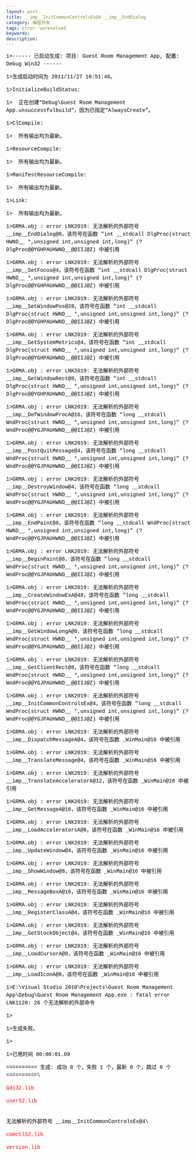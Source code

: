 ```yaml
---
layout: post
title: __imp__InitCommonControlsEx@4 __imp__EndDialog
category: 编程开发
tags: error／unresolved
keywords: 
description: 
---
```


<div
style="padding-bottom:0px;widows:2;text-transform:none;text-indent:0px;padding-left:0px;padding-right:0px;font:14px/21px verdana, 'courier new';white-space:normal;orphans:2;letter-spacing:normal;color:#000000;word-spacing:0px;padding-top:0px;-webkit-text-size-adjust:auto;-webkit-text-stroke-width:0px;">

<div
style="padding-bottom:0px;padding-left:0px;padding-right:0px;padding-top:0px;">

1\>------ 已启动生成: 项目: Guest Room Management App, 配置: Debug
Win32 ------

</div>

<div
style="padding-bottom:0px;padding-left:0px;padding-right:0px;padding-top:0px;">

1\>生成启动时间为 2011/11/27 10:51:46。

</div>

<div
style="padding-bottom:0px;padding-left:0px;padding-right:0px;padding-top:0px;">

1\>InitializeBuildStatus:

</div>

<div
style="padding-bottom:0px;padding-left:0px;padding-right:0px;padding-top:0px;">

1\>  正在创建“Debug\\Guest Room Management
App.unsuccessfulbuild”，因为已指定“AlwaysCreate”。

</div>

<div
style="padding-bottom:0px;padding-left:0px;padding-right:0px;padding-top:0px;">

1\>ClCompile:

</div>

<div
style="padding-bottom:0px;padding-left:0px;padding-right:0px;padding-top:0px;">

1\>  所有输出均为最新。

</div>

<div
style="padding-bottom:0px;padding-left:0px;padding-right:0px;padding-top:0px;">

1\>ResourceCompile:

</div>

<div
style="padding-bottom:0px;padding-left:0px;padding-right:0px;padding-top:0px;">

1\>  所有输出均为最新。

</div>

<div
style="padding-bottom:0px;padding-left:0px;padding-right:0px;padding-top:0px;">

1\>ManifestResourceCompile:

</div>

<div
style="padding-bottom:0px;padding-left:0px;padding-right:0px;padding-top:0px;">

1\>  所有输出均为最新。

</div>

<div
style="padding-bottom:0px;padding-left:0px;padding-right:0px;padding-top:0px;">

1\>Link:

</div>

<div
style="padding-bottom:0px;padding-left:0px;padding-right:0px;padding-top:0px;">

1\>  所有输出均为最新。

</div>

<div
style="padding-bottom:0px;padding-left:0px;padding-right:0px;padding-top:0px;">

1\>GRMA.obj : error LNK2019: 无法解析的外部符号
\_\_imp\_\_EndDialog@8，该符号在函数 "int \_\_stdcall DlgProc(struct
HWND\_\_ \*,unsigned int,unsigned int,long)"
(?DlgProc@@YGHPAUHWND\_\_@@IIJ@Z) 中被引用

</div>

<div
style="padding-bottom:0px;padding-left:0px;padding-right:0px;padding-top:0px;">

1\>GRMA.obj : error LNK2019: 无法解析的外部符号
\_\_imp\_\_SetFocus@4，该符号在函数 "int \_\_stdcall DlgProc(struct
HWND\_\_ \*,unsigned int,unsigned int,long)"
(?DlgProc@@YGHPAUHWND\_\_@@IIJ@Z) 中被引用

</div>

<div
style="padding-bottom:0px;padding-left:0px;padding-right:0px;padding-top:0px;">

1\>GRMA.obj : error LNK2019: 无法解析的外部符号
\_\_imp\_\_SetWindowPos@28，该符号在函数 "int \_\_stdcall DlgProc(struct
HWND\_\_ \*,unsigned int,unsigned int,long)"
(?DlgProc@@YGHPAUHWND\_\_@@IIJ@Z) 中被引用

</div>

<div
style="padding-bottom:0px;padding-left:0px;padding-right:0px;padding-top:0px;">

1\>GRMA.obj : error LNK2019: 无法解析的外部符号
\_\_imp\_\_GetSystemMetrics@4，该符号在函数 "int \_\_stdcall
DlgProc(struct HWND\_\_ \*,unsigned int,unsigned int,long)"
(?DlgProc@@YGHPAUHWND\_\_@@IIJ@Z) 中被引用

</div>

<div
style="padding-bottom:0px;padding-left:0px;padding-right:0px;padding-top:0px;">

1\>GRMA.obj : error LNK2019: 无法解析的外部符号
\_\_imp\_\_GetWindowRect@8，该符号在函数 "int \_\_stdcall DlgProc(struct
HWND\_\_ \*,unsigned int,unsigned int,long)"
(?DlgProc@@YGHPAUHWND\_\_@@IIJ@Z) 中被引用

</div>

<div
style="padding-bottom:0px;padding-left:0px;padding-right:0px;padding-top:0px;">

1\>GRMA.obj : error LNK2019: 无法解析的外部符号
\_\_imp\_\_DefWindowProcA@16，该符号在函数 "long \_\_stdcall
WndProc(struct HWND\_\_ \*,unsigned int,unsigned int,long)"
(?WndProc@@YGJPAUHWND\_\_@@IIJ@Z) 中被引用

</div>

<div
style="padding-bottom:0px;padding-left:0px;padding-right:0px;padding-top:0px;">

1\>GRMA.obj : error LNK2019: 无法解析的外部符号
\_\_imp\_\_PostQuitMessage@4，该符号在函数 "long \_\_stdcall
WndProc(struct HWND\_\_ \*,unsigned int,unsigned int,long)"
(?WndProc@@YGJPAUHWND\_\_@@IIJ@Z) 中被引用

</div>

<div
style="padding-bottom:0px;padding-left:0px;padding-right:0px;padding-top:0px;">

1\>GRMA.obj : error LNK2019: 无法解析的外部符号
\_\_imp\_\_DestroyWindow@4，该符号在函数 "long \_\_stdcall
WndProc(struct HWND\_\_ \*,unsigned int,unsigned int,long)"
(?WndProc@@YGJPAUHWND\_\_@@IIJ@Z) 中被引用

</div>

<div
style="padding-bottom:0px;padding-left:0px;padding-right:0px;padding-top:0px;">

1\>GRMA.obj : error LNK2019: 无法解析的外部符号
\_\_imp\_\_EndPaint@8，该符号在函数 "long \_\_stdcall WndProc(struct
HWND\_\_ \*,unsigned int,unsigned int,long)"
(?WndProc@@YGJPAUHWND\_\_@@IIJ@Z) 中被引用

</div>

<div
style="padding-bottom:0px;padding-left:0px;padding-right:0px;padding-top:0px;">

1\>GRMA.obj : error LNK2019: 无法解析的外部符号
\_\_imp\_\_BeginPaint@8，该符号在函数 "long \_\_stdcall WndProc(struct
HWND\_\_ \*,unsigned int,unsigned int,long)"
(?WndProc@@YGJPAUHWND\_\_@@IIJ@Z) 中被引用

</div>

<div
style="padding-bottom:0px;padding-left:0px;padding-right:0px;padding-top:0px;">

1\>GRMA.obj : error LNK2019: 无法解析的外部符号
\_\_imp\_\_CreateWindowExA@48，该符号在函数 "long \_\_stdcall
WndProc(struct HWND\_\_ \*,unsigned int,unsigned int,long)"
(?WndProc@@YGJPAUHWND\_\_@@IIJ@Z) 中被引用

</div>

<div
style="padding-bottom:0px;padding-left:0px;padding-right:0px;padding-top:0px;">

1\>GRMA.obj : error LNK2019: 无法解析的外部符号
\_\_imp\_\_GetWindowLongA@8，该符号在函数 "long \_\_stdcall
WndProc(struct HWND\_\_ \*,unsigned int,unsigned int,long)"
(?WndProc@@YGJPAUHWND\_\_@@IIJ@Z) 中被引用

</div>

<div
style="padding-bottom:0px;padding-left:0px;padding-right:0px;padding-top:0px;">

1\>GRMA.obj : error LNK2019: 无法解析的外部符号
\_\_imp\_\_GetClientRect@8，该符号在函数 "long \_\_stdcall
WndProc(struct HWND\_\_ \*,unsigned int,unsigned int,long)"
(?WndProc@@YGJPAUHWND\_\_@@IIJ@Z) 中被引用

</div>

<div
style="padding-bottom:0px;padding-left:0px;padding-right:0px;padding-top:0px;">

1\>GRMA.obj : error LNK2019: 无法解析的外部符号
\_\_imp\_\_InitCommonControlsEx@4，该符号在函数 "long \_\_stdcall
WndProc(struct HWND\_\_ \*,unsigned int,unsigned int,long)"
(?WndProc@@YGJPAUHWND\_\_@@IIJ@Z) 中被引用

</div>

<div
style="padding-bottom:0px;padding-left:0px;padding-right:0px;padding-top:0px;">

1\>GRMA.obj : error LNK2019: 无法解析的外部符号
\_\_imp\_\_DispatchMessageA@4，该符号在函数 \_WinMain@16 中被引用

</div>

<div
style="padding-bottom:0px;padding-left:0px;padding-right:0px;padding-top:0px;">

1\>GRMA.obj : error LNK2019: 无法解析的外部符号
\_\_imp\_\_TranslateMessage@4，该符号在函数 \_WinMain@16 中被引用

</div>

<div
style="padding-bottom:0px;padding-left:0px;padding-right:0px;padding-top:0px;">

1\>GRMA.obj : error LNK2019: 无法解析的外部符号
\_\_imp\_\_TranslateAcceleratorA@12，该符号在函数 \_WinMain@16 中被引用

</div>

<div
style="padding-bottom:0px;padding-left:0px;padding-right:0px;padding-top:0px;">

1\>GRMA.obj : error LNK2019: 无法解析的外部符号
\_\_imp\_\_GetMessageA@16，该符号在函数 \_WinMain@16 中被引用

</div>

<div
style="padding-bottom:0px;padding-left:0px;padding-right:0px;padding-top:0px;">

1\>GRMA.obj : error LNK2019: 无法解析的外部符号
\_\_imp\_\_LoadAcceleratorsA@8，该符号在函数 \_WinMain@16 中被引用

</div>

<div
style="padding-bottom:0px;padding-left:0px;padding-right:0px;padding-top:0px;">

1\>GRMA.obj : error LNK2019: 无法解析的外部符号
\_\_imp\_\_UpdateWindow@4，该符号在函数 \_WinMain@16 中被引用

</div>

<div
style="padding-bottom:0px;padding-left:0px;padding-right:0px;padding-top:0px;">

1\>GRMA.obj : error LNK2019: 无法解析的外部符号
\_\_imp\_\_ShowWindow@8，该符号在函数 \_WinMain@16 中被引用

</div>

<div
style="padding-bottom:0px;padding-left:0px;padding-right:0px;padding-top:0px;">

1\>GRMA.obj : error LNK2019: 无法解析的外部符号
\_\_imp\_\_MessageBoxA@16，该符号在函数 \_WinMain@16 中被引用

</div>

<div
style="padding-bottom:0px;padding-left:0px;padding-right:0px;padding-top:0px;">

1\>GRMA.obj : error LNK2019: 无法解析的外部符号
\_\_imp\_\_RegisterClassA@4，该符号在函数 \_WinMain@16 中被引用

</div>

<div
style="padding-bottom:0px;padding-left:0px;padding-right:0px;padding-top:0px;">

1\>GRMA.obj : error LNK2019: 无法解析的外部符号
\_\_imp\_\_GetStockObject@4，该符号在函数 \_WinMain@16 中被引用

</div>

<div
style="padding-bottom:0px;padding-left:0px;padding-right:0px;padding-top:0px;">

1\>GRMA.obj : error LNK2019: 无法解析的外部符号
\_\_imp\_\_LoadCursorA@8，该符号在函数 \_WinMain@16 中被引用

</div>

<div
style="padding-bottom:0px;padding-left:0px;padding-right:0px;padding-top:0px;">

1\>GRMA.obj : error LNK2019: 无法解析的外部符号
\_\_imp\_\_LoadIconA@8，该符号在函数 \_WinMain@16 中被引用

</div>

<div
style="padding-bottom:0px;padding-left:0px;padding-right:0px;padding-top:0px;">

1\>E:\\Visual Studio 2010\\Projects\\Guest Room Management
App\\Debug\\Guest Room Management App.exe : fatal error LNK1120: 26
个无法解析的外部命令

</div>

<div
style="padding-bottom:0px;padding-left:0px;padding-right:0px;padding-top:0px;">

1\>

</div>

<div
style="padding-bottom:0px;padding-left:0px;padding-right:0px;padding-top:0px;">

1\>生成失败。

</div>

<div
style="padding-bottom:0px;padding-left:0px;padding-right:0px;padding-top:0px;">

1\>

</div>

<div
style="padding-bottom:0px;padding-left:0px;padding-right:0px;padding-top:0px;">

1\>已用时间 00:00:01.09

</div>

<div
style="padding-bottom:0px;padding-left:0px;padding-right:0px;padding-top:0px;">

========== 生成: 成功 0 个，失败 1 个，最新 0 个，跳过 0 个 ==========\
<div
style="padding-bottom:0px;padding-left:0px;padding-right:0px;padding-top:0px;">

<div
style="padding-bottom:0px;padding-left:0px;padding-right:0px;padding-top:0px;">

<span style="color:red;">Gdi32.lib</span>

</div>

<div
style="padding-bottom:0px;padding-left:0px;padding-right:0px;padding-top:0px;">

<span style="color:red;">user32.lib\
\
 </span>

</div>

</div>

</div>

</div>

<div
style="padding-bottom:0px;widows:2;text-transform:none;text-indent:0px;padding-left:0px;padding-right:0px;font:14px/21px verdana, 'courier new';white-space:normal;orphans:2;letter-spacing:normal;color:#000000;word-spacing:0px;padding-top:0px;-webkit-text-size-adjust:auto;-webkit-text-stroke-width:0px;">

<div
style="padding-bottom:0px;padding-left:0px;padding-right:0px;padding-top:0px;">

无法解析的外部符号 \_\_imp\_\_InitCommonControlsEx@4\
<div
style="padding-bottom:0px;padding-left:0px;padding-right:0px;padding-top:0px;">

<div
style="padding-bottom:0px;padding-left:0px;padding-right:0px;padding-top:0px;">

<span style="color:red;">comctl32.lib</span>

</div>

<div
style="padding-bottom:0px;padding-left:0px;padding-right:0px;padding-top:0px;">

<span style="color:red;">version.lib</span>

</div>

</div>

</div>

</div>







